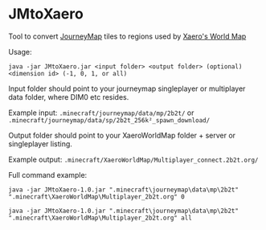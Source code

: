 # JMtoXaero

Tool to convert [JourneyMap](https://www.curseforge.com/minecraft/mc-mods/journeymap) tiles to regions used by [Xaero's World Map](https://chocolateminecraft.com/worldmap.php)

Usage: 

`java -jar JMtoXaero.jar <input folder> <output folder> (optional) <dimension id> (-1, 0, 1, or all)`

Input folder should point to your journeymap singleplayer or multiplayer data folder, where DIM0 etc resides.

Example input:
`.minecraft/journeymap/data/mp/2b2t/`
or 
`.minecraft/journeymap/data/sp/2b2t_256k²_spawn_download/`

Output folder should point to your XaeroWorldMap folder + server or singleplayer listing.

Example output:
`.minecraft/XaeroWorldMap/Multiplayer_connect.2b2t.org/`


Full command example:

`java -jar JMtoXaero-1.0.jar ".minecraft\journeymap\data\mp\2b2t" ".minecraft\XaeroWorldMap\Multiplayer_2b2t.org" 0`

`java -jar JMtoXaero-1.0.jar ".minecraft\journeymap\data\mp\2b2t" ".minecraft\XaeroWorldMap\Multiplayer_2b2t.org" all`

